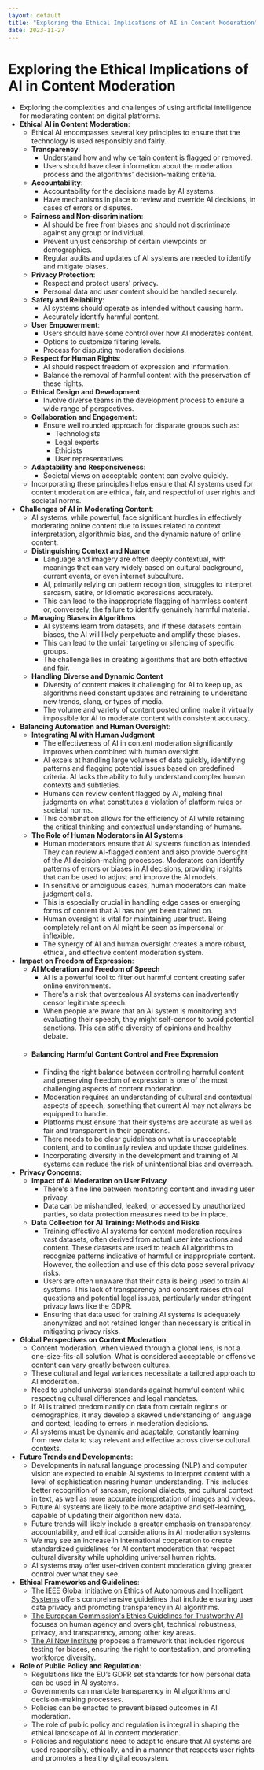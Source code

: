 ```yaml
---
layout: default
title: "Exploring the Ethical Implications of AI in Content Moderation"
date: 2023-11-27
---
```


# Exploring the Ethical Implications of AI in Content Moderation

- Exploring the complexities and challenges of using artificial intelligence for moderating content on digital platforms.
- **Ethical AI in Content Moderation**:
	- Ethical AI encompasses several key principles to ensure that the technology is used responsibly and fairly.
	- **Transparency**:
		- Understand how and why certain content is flagged or removed.
		- Users should have clear information about the moderation process and the algorithms' decision-making criteria.
	- **Accountability**:
		- Accountability for the decisions made by AI systems.
		- Have mechanisms in place to review and override AI decisions, in cases of errors or disputes.
	- **Fairness and Non-discrimination**:
		- AI should be free from biases and should not discriminate against any group or individual.
		- Prevent unjust censorship of certain viewpoints or demographics.
		- Regular audits and updates of AI systems are needed to identify and mitigate biases.
	- **Privacy Protection**:
		- Respect and protect users' privacy.
		- Personal data and user content should be handled securely.
	- **Safety and Reliability**:
		- AI systems should operate as intended without causing harm.
		- Accurately identify harmful content.
	- **User Empowerment**:
		- Users should have some control over how AI moderates content.
		- Options to customize filtering levels.
		- Process for disputing moderation decisions.
	- **Respect for Human Rights**:
		- AI should respect freedom of expression and information.
		- Balance the removal of harmful content with the preservation of these rights.
	- **Ethical Design and Development**:
		- Involve diverse teams in the development process to ensure a wide range of perspectives.
	- **Collaboration and Engagement**:
		- Ensure well rounded approach for disparate groups such as:
			- Technologists
			- Legal experts
			- Ethicists
			- User representatives
	- **Adaptability and Responsiveness**:
		- Societal views on acceptable content can evolve quickly.
	- Incorporating these principles helps ensure that AI systems used for content moderation are ethical, fair, and respectful of user rights and societal norms.
- **Challenges of AI in Moderating Content**:
	- AI systems, while powerful, face significant hurdles in effectively moderating online content due to issues related to context interpretation, algorithmic bias, and the dynamic nature of online content.
	- **Distinguishing Context and Nuance**
		- Language and imagery are often deeply contextual, with meanings that can vary widely based on cultural background, current events, or even internet subculture.
		- AI, primarily relying on pattern recognition, struggles to interpret sarcasm, satire, or idiomatic expressions accurately.
		- This can lead to the inappropriate flagging of harmless content or, conversely, the failure to identify genuinely harmful material.
	- **Managing Biases in Algorithms**
		- AI systems learn from datasets, and if these datasets contain biases, the AI will likely perpetuate and amplify these biases.
		- This can lead to the unfair targeting or silencing of specific groups.
		- The challenge lies in creating algorithms that are both effective and fair.
	- **Handling Diverse and Dynamic Content**
		- Diversity of content makes it challenging for AI to keep up, as algorithms need constant updates and retraining to understand new trends, slang, or types of media.
		- The volume and variety of content posted online make it virtually impossible for AI to moderate content with consistent accuracy.
- **Balancing Automation and Human Oversight**:
	- **Integrating AI with Human Judgment**
		- The effectiveness of AI in content moderation significantly improves when combined with human oversight.
		- AI excels at handling large volumes of data quickly, identifying patterns and flagging potential issues based on predefined criteria. AI lacks the ability to fully understand complex human contexts and subtleties.
		- Humans can review content flagged by AI, making final judgments on what constitutes a violation of platform rules or societal norms.
		- This combination allows for the efficiency of AI while retaining the critical thinking and contextual understanding of humans.
	- **The Role of Human Moderators in AI Systems**
		- Human moderators ensure that AI systems function as intended. They can review AI-flagged content and also provide oversight of the AI decision-making processes. Moderators can identify patterns of errors or biases in AI decisions, providing insights that can be used to adjust and improve the AI models.
		- In sensitive or ambiguous cases, human moderators can make judgment calls.
		- This is especially crucial in handling edge cases or emerging forms of content that AI has not yet been trained on.
		- Human oversight is vital for maintaining user trust. Being completely reliant on AI might be seen as impersonal or inflexible.
		- The synergy of AI and human oversight creates a more robust, ethical, and effective content moderation system.
- **Impact on Freedom of Expression**:
	- **AI Moderation and Freedom of Speech**
		- AI is a powerful tool to filter out harmful content creating safer online environments.
		- There's a risk that overzealous AI systems can inadvertently censor legitimate speech.
		- When people are aware that an AI system is monitoring and evaluating their speech, they might self-censor to avoid potential sanctions. This can stifle diversity of opinions and healthy debate.
	- #### Balancing Harmful Content Control and Free Expression
		- Finding the right balance between controlling harmful content and preserving freedom of expression is one of the most challenging aspects of content moderation.
		- Moderation requires an understanding of cultural and contextual aspects of speech, something that current AI may not always be equipped to handle.
		- Platforms must ensure that their systems are accurate as well as fair and transparent in their operations.
		- There needs to be clear guidelines on what is unacceptable content, and to continually review and update those guidelines.
		- Incorporating diversity in the development and training of AI systems can reduce the risk of unintentional bias and overreach.
- **Privacy Concerns**:
	- **Impact of AI Moderation on User Privacy**
		- There's a fine line between monitoring content and invading user privacy.
		- Data can be mishandled, leaked, or accessed by unauthorized parties, so data protection measures need to be in place.
	- **Data Collection for AI Training: Methods and Risks**
		- Training effective AI systems for content moderation requires vast datasets, often derived from actual user interactions and content. These datasets are used to teach AI algorithms to recognize patterns indicative of harmful or inappropriate content. However, the collection and use of this data pose several privacy risks.
		- Users are often unaware that their data is being used to train AI systems. This lack of transparency and consent raises ethical questions and potential legal issues, particularly under stringent privacy laws like the GDPR.
		- Ensuring that data used for training AI systems is adequately anonymized and not retained longer than necessary is critical in mitigating privacy risks.
- **Global Perspectives on Content Moderation**:
	- Content moderation, when viewed through a global lens, is not a one-size-fits-all solution. What is considered acceptable or offensive content can vary greatly between cultures.
	- These cultural and legal variances necessitate a tailored approach to AI moderation.
	- Need to uphold universal standards against harmful content while respecting cultural differences and legal mandates.
	- If AI is trained predominantly on data from certain regions or demographics, it may develop a skewed understanding of language and context, leading to errors in moderation decisions.
	- AI systems must be dynamic and adaptable, constantly learning from new data to stay relevant and effective across diverse cultural contexts.
- **Future Trends and Developments**:
	- Developments in natural language processing (NLP) and computer vision are expected to enable AI systems to interpret content with a level of sophistication nearing human understanding. This includes better recognition of sarcasm, regional dialects, and cultural context in text, as well as more accurate interpretation of images and videos.
	- Future AI systems are likely to be more adaptive and self-learning, capable of updating their algorithon new data.
	- Future trends will likely include a greater emphasis on transparency, accountability, and ethical considerations in AI moderation systems.
	- We may see an increase in international cooperation to create standardized guidelines for AI content moderation that respect cultural diversity while upholding universal human rights.
	- AI systems may offer user-driven content moderation giving greater control over what they see.
- **Ethical Frameworks and Guidelines**:
	- [The IEEE Global Initiative on Ethics of Autonomous and Intelligent Systems](https://standards.ieee.org/industry-connections/ec/autonomous-systems/) offers comprehensive guidelines that include ensuring user data privacy and promoting transparency in AI algorithms.
	- [The European Commission's Ethics Guidelines for Trustworthy AI](https://digital-strategy.ec.europa.eu/en/library/ethics-guidelines-trustworthy-ai) focuses on human agency and oversight, technical robustness, privacy, and transparency, among other key areas.
	- [The AI Now Institute](https://ainowinstitute.org/) proposes a framework that includes rigorous testing for biases, ensuring the right to contestation, and promoting workforce diversity.
- **Role of Public Policy and Regulation**:
	- Regulations like the EU’s GDPR set standards for how personal data can be used in AI systems.
	- Governments can mandate transparency in AI algorithms and decision-making processes.
	- Policies can be enacted to prevent biased outcomes in AI moderation.
	- The role of public policy and regulation is integral in shaping the ethical landscape of AI in content moderation.
	- Policies and regulations need to adapt to ensure that AI systems are used responsibly, ethically, and in a manner that respects user rights and promotes a healthy digital ecosystem.